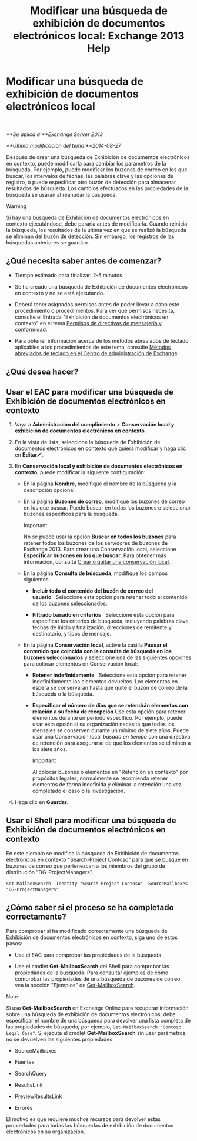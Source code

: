 ﻿---
title: 'Modificar una búsqueda de exhibición de documentos electrónicos local: Exchange 2013 Help'
TOCTitle: Modificar una búsqueda de exhibición de documentos electrónicos local
ms:assetid: 3162743c-cc12-4997-91e0-bcbfea8bcb17
ms:mtpsurl: https://technet.microsoft.com/es-es/library/Dd335182(v=EXCHG.150)
ms:contentKeyID: 49895555
ms.date: 05/22/2018
mtps_version: v=EXCHG.150
ms.translationtype: MT
---

# Modificar una búsqueda de exhibición de documentos electrónicos local

 

_**Se aplica a:**Exchange Server 2013_

_**Última modificación del tema:**2014-08-27_

Después de crear una búsqueda de Exhibición de documentos electrónicos en contexto, puede modificarla para cambiar los parámetros de la búsqueda. Por ejemplo, puede modificar los buzones de correo en los que buscar, los intervalos de fechas, las palabras clave y las opciones de registro, o puede especificar otro buzón de detección para almacenar resultados de búsqueda. Los cambios efectuados en las propiedades de la búsqueda se usarán al reanudar la búsqueda.


> [!WARNING]
> Si hay una búsqueda de Exhibición de documentos electrónicos en contexto ejecutándose, debe pararla antes de modificarla. Cuando reinicia la búsqueda, los resultados de la última vez en que se realizó la búsqueda se eliminan del buzón de detección. Sin embargo, los registros de las búsquedas anteriores se guardan.



## ¿Qué necesita saber antes de comenzar?

  - Tiempo estimado para finalizar: 2-5 minutos.

  - Se ha creado una búsqueda de Exhibición de documentos electrónicos en contexto y no se está ejecutando.

  - Deberá tener asignados permisos antes de poder llevar a cabo este procedimiento o procedimientos. Para ver qué permisos necesita, consulte el Entrada "Exhibición de documentos electrónicos en contexto" en el tema [Permisos de directivas de mensajería y conformidad](messaging-policy-and-compliance-permissions-exchange-2013-help.md).

  - Para obtener información acerca de los métodos abreviados de teclado aplicables a los procedimientos de este tema, consulte [Métodos abreviados de teclado en el Centro de administración de Exchange](keyboard-shortcuts-in-the-exchange-admin-center-exchange-online-protection-help.md).

## ¿Qué desea hacer?

## Usar el EAC para modificar una búsqueda de Exhibición de documentos electrónicos en contexto

1.  Vaya a **Administración del cumplimiento** \> **Conservación local y exhibición de documentos electrónicos en contexto**.

2.  En la vista de lista, seleccione la búsqueda de Exhibición de documentos electrónicos en contexto que quiera modificar y haga clic en **Editar**![Icono Editar](images/Bb124582.6f53ccb2-1f13-4c02-bea0-30690e6ea71d(EXCHG.150).gif "Icono Editar").

3.  En **Conservación local y exhibición de documentos electrónicos en contexto**, puede modificar la siguiente configuración:
    
      - En la página **Nombre**, modifique el nombre de la búsqueda y la descripción opcional.
    
      - En la página **Buzones de correo**, modifique los buzones de correo en los que buscar. Puede buscar en todos los buzones o seleccionar buzones específicos para la búsqueda.
        

        > [!IMPORTANT]
        > No se puede usar la opción <STRONG>Buscar en todos los buzones</STRONG> para retener todos los buzones de los servidores de buzones de Exchange&nbsp;2013. Para crear una Conservación local, seleccione <STRONG>Especificar buzones en los que buscar</STRONG>. Para obtener más información, consulte <A href="create-or-remove-an-in-place-hold-exchange-2013-help.md">Crear o quitar una conservación local</A>.

    
      - En la página **Consulta de búsqueda**, modifique los campos siguientes:
        
          - **Incluir todo el contenido del buzón de correo del usuario**   Seleccione esta opción para retener todo el contenido de los buzones seleccionados.
        
          - **Filtrado basado en criterios**   Seleccione esta opción para especificar los criterios de búsqueda, incluyendo palabras clave, fechas de inicio y finalización, direcciones de remitente y destinatario, y tipos de mensaje.
    
      - En la página **Conservación local**, active la casilla **Pausar el contenido que coincida con la consulta de búsqueda en los buzones seleccionados** y seleccione una de las siguientes opciones para colocar elementos en Conservación local:
        
          - **Retener indefinidamente**   Seleccione esta opción para retener indefinidamente los elementos devueltos. Los elementos en espera se conservarán hasta que quite el buzón de correo de la búsqueda o la búsqueda.
        
          - **Especificar el número de días que se retendrán elementos con relación a su fecha de recepción** Use esta opción para retener elementos durante un período específico. Por ejemplo, puede usar esta opción si su organización necesita que todos los mensajes se conserven durante un mínimo de siete años. Puede usar una Conservación local *basada en tiempo* con una directiva de retención para asegurarse de que los elementos se eliminen a los siete años.
            

            > [!IMPORTANT]
            > Al colocar buzones o elementos en "Retención en contexto" por propósitos legales, normalmente se recomienda retener elementos de forma indefinida y eliminar la retención una vez completado el caso o la investigación.



4.  Haga clic en **Guardar**.

## Usar el Shell para modificar una búsqueda de Exhibición de documentos electrónicos en contexto

En este ejemplo se modifica la búsqueda de Exhibición de documentos electrónicos en contexto "Search-Project Contoso" para que se busque en buzones de correo que pertenezcan a los miembros del grupo de distribución "DG-ProjectManagers".

    Set-MailboxSearch -Identity "Search-Project Contoso" -SourceMailboxes "DG-ProjectManagers"

## ¿Cómo saber si el proceso se ha completado correctamente?

Para comprobar si ha modificado correctamente una búsqueda de Exhibición de documentos electrónicos en contexto, siga uno de estos pasos:

  - Use el EAC para comprobar las propiedades de la búsqueda.

  - Use el cmdlet **Get-MailboxSearch** del Shell para comprobar las propiedades de la búsqueda. Para consultar ejemplos de cómo comprobar las propiedades de una búsqueda de buzones de correo, vea la sección "Ejemplos" de [Get-MailboxSearch](https://technet.microsoft.com/es-es/library/dd351021\(v=exchg.150\)).


> [!NOTE]
> Si usa <STRONG>Get-MailboxSearch</STRONG> en Exchange Online para recuperar información sobre una búsqueda de exhibición de documentos electrónicos, debe especificar el nombre de una búsqueda para devolver una lista completa de las propiedades de búsqueda; por ejemplo, <CODE>Get-MailboxSearch "Contoso Legal Case"</CODE>. Si ejecuta el cmdlet <STRONG>Get-MailboxSearch</STRONG> sin usar parámetros, no se devuelven las siguientes propiedades: 
> <UL>
> <LI>
> <P>SourceMailboxes</P>
> <LI>
> <P>Fuentes</P>
> <LI>
> <P>SearchQuery</P>
> <LI>
> <P>ResultsLink</P>
> <LI>
> <P>PreviewResultsLink</P>
> <LI>
> <P>Errores</P></LI></UL>El motivo es que requiere muchos recursos para devolver estas propiedades para todas las búsquedas de exhibición de documentos electrónicos en su organización.


